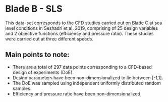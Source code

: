 # Blade B - SLS
This data-set corresponds to the CFD studies carried out on Blade C at sea level conditions in Seshadri et al. 2019, comprising of 25 design variables and 2 objective functions (efficiency and pressure ratio). These studies were carried out at three different speeds.

Main points to note:
----------------------
- There are a total of 297 data points corresponding to a CFD-based design of experiments (DoE).
- Design parameters have been non-dimensionalized to lie between [-1,1].
- The DoE was sampled using independent uniformly distributed random samples.
- Efficiency and pressure ratio have been non-dimensionalized. 
